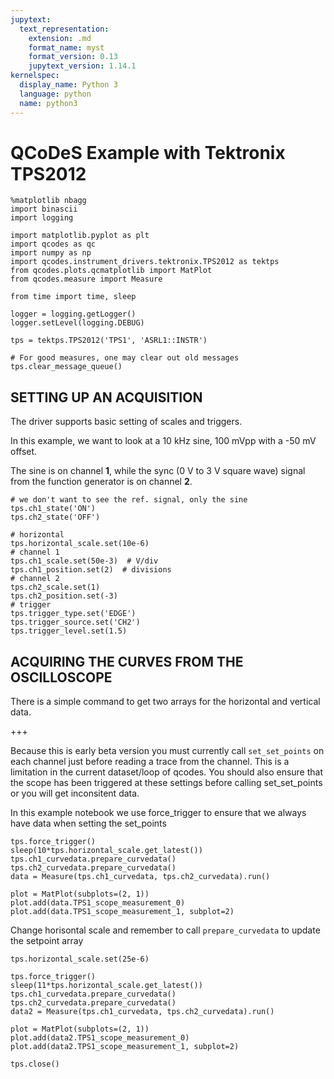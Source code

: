 ```yaml
---
jupytext:
  text_representation:
    extension: .md
    format_name: myst
    format_version: 0.13
    jupytext_version: 1.14.1
kernelspec:
  display_name: Python 3
  language: python
  name: python3
---
```


# QCoDeS Example with Tektronix TPS2012

```{code-cell} ipython3
%matplotlib nbagg
import binascii
import logging

import matplotlib.pyplot as plt
import qcodes as qc
import numpy as np
import qcodes.instrument_drivers.tektronix.TPS2012 as tektps
from qcodes.plots.qcmatplotlib import MatPlot
from qcodes.measure import Measure

from time import time, sleep

logger = logging.getLogger()
logger.setLevel(logging.DEBUG)
```

```{code-cell} ipython3
tps = tektps.TPS2012('TPS1', 'ASRL1::INSTR')
```

```{code-cell} ipython3
# For good measures, one may clear out old messages
tps.clear_message_queue()
```

## SETTING UP AN ACQUISITION
The driver supports basic setting of scales and triggers.

In this example, we want to look at a 10 kHz sine, 100 mVpp with a -50 mV offset.

The sine is on channel **1**, while the sync (0 V to 3 V square wave) signal from the function generator is on channel **2**.

```{code-cell} ipython3
# we don't want to see the ref. signal, only the sine
tps.ch1_state('ON')
tps.ch2_state('OFF')

# horizontal
tps.horizontal_scale.set(10e-6)
# channel 1
tps.ch1_scale.set(50e-3)  # V/div
tps.ch1_position.set(2)  # divisions
# channel 2
tps.ch2_scale.set(1)
tps.ch2_position.set(-3)
# trigger
tps.trigger_type.set('EDGE')
tps.trigger_source.set('CH2')
tps.trigger_level.set(1.5)
```

## ACQUIRING THE CURVES FROM THE OSCILLOSCOPE
There is a simple command to get two arrays for the horizontal and vertical data.

+++

Because this is early beta version you must currently call `set_set_points` on each channel just before reading a trace from the channel. This is a limitation in the current dataset/loop of qcodes. You should also ensure that the scope has been triggered at these settings before calling set_set_points or you will get inconsitent data.

In this example notebook we use force_trigger to ensure that we always have data when setting the set_points

```{code-cell} ipython3
tps.force_trigger()
sleep(10*tps.horizontal_scale.get_latest())
tps.ch1_curvedata.prepare_curvedata()
tps.ch2_curvedata.prepare_curvedata()
data = Measure(tps.ch1_curvedata, tps.ch2_curvedata).run()
```

```{code-cell} ipython3
plot = MatPlot(subplots=(2, 1))
plot.add(data.TPS1_scope_measurement_0)
plot.add(data.TPS1_scope_measurement_1, subplot=2)
```

Change horisontal scale and remember to call `prepare_curvedata` to update the setpoint array

```{code-cell} ipython3
tps.horizontal_scale.set(25e-6)
```

```{code-cell} ipython3
tps.force_trigger()
sleep(11*tps.horizontal_scale.get_latest())
tps.ch1_curvedata.prepare_curvedata()
tps.ch2_curvedata.prepare_curvedata()
data2 = Measure(tps.ch1_curvedata, tps.ch2_curvedata).run()
```

```{code-cell} ipython3
plot = MatPlot(subplots=(2, 1))
plot.add(data2.TPS1_scope_measurement_0)
plot.add(data2.TPS1_scope_measurement_1, subplot=2)
```

```{code-cell} ipython3
tps.close()
```
